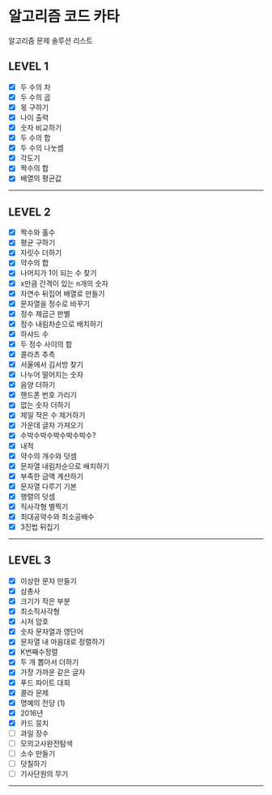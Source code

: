 # 알고리즘 코드 카타
알고리즘 문제 솔루션 리스트

## LEVEL 1
- [x] 두 수의 차
- [x] 두 수의 곱
- [x] 몫 구하기
- [x] 나이 출력
- [x] 숫자 비교하기
- [x] 두 수의 합
- [x] 두 수의 나눗셈
- [x] 각도기
- [x] 짝수의 합
- [x] 배열의 평균값
***

## LEVEL 2
- [x] 짝수와 홀수
- [x] 평균 구하기
- [x] 자릿수 더하기
- [x] 약수의 합
- [x] 나머지가 1이 되는 수 찾기
- [x] x만큼 간격이 있는 n개의 숫자
- [x] 자연수 뒤집어 배열로 만들기
- [x] 문자열을 정수로 바꾸기
- [x] 정수 제곱근 판별
- [x] 정수 내림차순으로 배치하기
- [x] 하샤드 수
- [x] 두 정수 사이의 합
- [x] 콜라츠 추측
- [x] 서울에서 김서방 찾기
- [x] 나누어 떨어지는 숫자
- [x] 음양 더하기
- [x] 핸드폰 번호 가리기
- [x] 없는 숫자 더하기
- [x] 제일 작은 수 제거하기
- [x] 가운데 글자 가져오기
- [x] 수박수박수박수박수박수?
- [x] 내적
- [x] 약수의 개수와 덧셈
- [x] 문자열 내림차순으로 배치하기
- [x] 부족한 금액 계산하기
- [x] 문자열 다루기 기본
- [x] 행렬의 덧셈
- [x] 직사각형 별찍기
- [x] 최대공약수와 최소공배수
- [x] 3진법 뒤집기
***

## LEVEL 3
- [x] 이상한 문자 만들기
- [x] 삼총사
- [x] 크기가 작은 부분
- [x] 최소직사각형
- [x] 시저 암호
- [x] 숫자 문자열과 영단어
- [x] 문자열 내 마음대로 정렬하기
- [x] K번째수정렬
- [x] 두 개 뽑아서 더하기
- [x] 가장 가까운 같은 글자
- [x] 푸드 파이트 대회
- [x] 콜라 문제
- [x] 명예의 전당 (1)
- [x] 2016년
- [x] 카드 뭉치
- [ ] 과일 장수
- [ ] 모의고사완전탐색
- [ ] 소수 만들기
- [ ] 덧칠하기
- [ ] 기사단원의 무기
***
